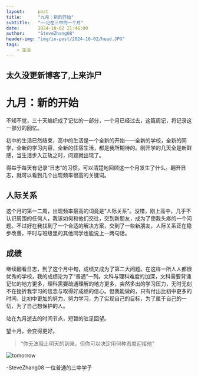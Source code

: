```yaml
---
layout:     post
title:      "九月：新的开始"
subtitle:   "——记在三中的一个月"
date:       2024-10-02 21:46:00
author:     "SteveZhang08"
header-img: "img/in-post/2024-10-02/head.JPG"
tags:
    - 生活
---
```

太久没更新博客了,上来诈尸
---

# 九月：新的开始
不知不觉，三十天编织成了记忆的一部分，一个月已经过去，这篇周记，将记录这一部分的回忆。

初中的生活已然结束，高中的生活是一个全新的开始——全新的学校，全新的同学，全新的学习内容，全新的住宿生活，都是我所期待的。刚开学的几天全是新鲜感，当生活步入正轨之时，问题就出现了。

得益于每天有记录“日志”的习惯，可以清楚地回顾这一个月发生了什么。翻开日志，就可以看到几个出现频率很高的关键词。

## 人际关系
这个月的第一二周，出现频率最高的词竟是“人际关系”。没错，刚上高中，几乎不认识周围的任何人，我该如何和他们交往，交到新朋友，成为了使我头疼的一个问题。不过好在我找到了一个合适的解决方案，交到了一些新朋友，人际关系正在稳步改善，平时与班级里的其他同学也能说上一两句话。

## 成绩
继续翻看日志，到了这个月中旬，成绩又成为了第二大问题。在这样一所人人都很优秀的学校，我的成绩沦为了“普通”一列。文科与理科难度的加深，文科需要背诵记忆的地方更多，理科需要疏通理解的地方更多，突然多出的学习压力，无时无刻不在挫折我学习的信念与取得好成绩的信心。但我能做的，只有付出比初中更多的时间，比初中更加的努力，努力学习，为了实现自己的目标，为了属于自己的一切，为了自己想保护的人。

站在九月逝去的时间节点，短暂的驻足回望。

望十月，会变得更好。
> “你无法阻止明天的到来，但你可以决定用何种态度迎接他”

![tomorrow](https://stevezhang08.github.io/web.github.io/img/in-post/2024-10-02/tomorrow.png)

-SteveZhang08 一位普通的三中学子